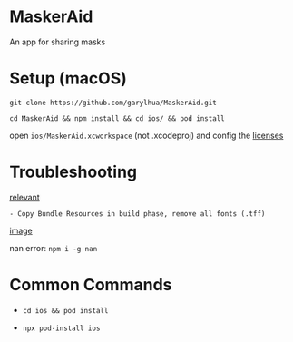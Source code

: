 # MaskerAid
An app for sharing masks

# Setup (macOS)

`git clone https://github.com/garylhua/MaskerAid.git`



`cd MaskerAid && npm install && cd ios/ && pod install`

open `ios/MaskerAid.xcworkspace` (not .xcodeproj) and config the [licenses](https://reactnative.dev/docs/running-on-device)

# Troubleshooting

[relevant](https://github.com/oblador/react-native-vector-icons/issues/1074#issuecomment-534027196)

    - Copy Bundle Resources in build phase, remove all fonts (.tff)

[image](https://user-images.githubusercontent.com/3395492/46074144-0ac18300-c187-11e8-973b-4d08251fcb18.png)

nan error: `npm i -g nan`

# Common Commands

- `cd ios && pod install`

- `npx pod-install ios`
